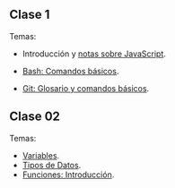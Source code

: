 ## Clase 1

Temas:

- Introducción y [notas sobre JavaScript](./docs/notas-sobre-javascript.md).

- [Bash: Comandos básicos](./docs/bash.md).

- [Git: Glosario y comandos básicos](./docs/git.md).


## Clase 02

Temas:

- [Variables](./docs/js-variables.md).
- [Tipos de Datos](./docs/js-tipos-de-datos.md).
- [Funciones: Introducción](./docs/js-funciones.md).

